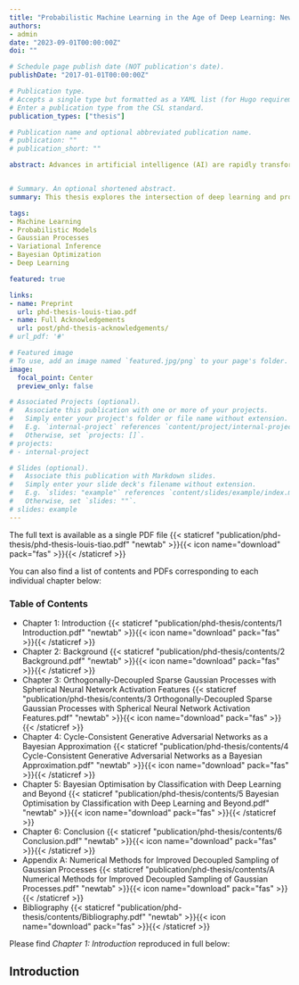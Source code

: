 ```yaml
---
title: "Probabilistic Machine Learning in the Age of Deep Learning: New Perspectives for Gaussian Processes, Bayesian Optimization and Beyond (PhD Thesis)"
authors:
- admin
date: "2023-09-01T00:00:00Z"
doi: ""

# Schedule page publish date (NOT publication's date).
publishDate: "2017-01-01T00:00:00Z"

# Publication type.
# Accepts a single type but formatted as a YAML list (for Hugo requirements).
# Enter a publication type from the CSL standard.
publication_types: ["thesis"]

# Publication name and optional abbreviated publication name.
# publication: ""
# publication_short: ""

abstract: Advances in artificial intelligence (AI) are rapidly transforming our world, with systems now matching or surpassing human capabilities in areas ranging from game-playing to scientific discovery. Much of this progress traces back to machine learning (ML), particularly deep learning and its ability to uncover meaningful patterns and representations in data. However, true intelligence in AI demands more than raw predictive power; it requires a principled approach to making decisions under uncertainty. This highlights the necessity of probabilistic ML, which offers a systematic framework for reasoning about the unknown through probability theory and Bayesian inference. Gaussian processes (GPs) stand out as a quintessential probabilistic model, offering flexibility, data efficiency, and well-calibrated uncertainty estimates. They are integral to many sequential decision-making algorithms, notably Bayesian optimisation (BO), which has emerged as an indispensable tool for optimising expensive and complex black-box objective functions. While considerable efforts have focused on improving gp scalability, performance gaps persist in practice when compared against neural networks (NNs) due in large to its lack of representation learning capabilities. This, among other natural deficiencies of GPs, has hampered the capacity of BO to address critical real-world optimisation challenges. This thesis aims to unlock the potential of deep learning within probabilistic methods and reciprocally lend probabilistic perspectives to deep learning. The contributions include improving approximations to bridge the gap between GPs and NNs, providing a new formulation of BO that seamlessly accommodates deep learning methods to tackle complex optimisation problems, as well as a probabilistic interpretation of a powerful class of deep generative models for image style transfer. By enriching the interplay between deep learning and probabilistic ML, this thesis advances the foundations of AI and facilitates the development of more capable and dependable automated decision-making systems.


# Summary. An optional shortened abstract.
summary: This thesis explores the intersection of deep learning and probabilistic machine learning to enhance the capabilities of artificial intelligence. It addresses the limitations of Gaussian processes (GPs) in practical applications, particularly in comparison to neural networks (NNs), and proposes advancements such as improved approximations and a novel formulation of Bayesian optimization (BO) that seamlessly integrates deep learning methods. The contributions aim to enrich the interplay between deep learning and probabilistic ML, advancing the foundations of AI and fostering the development of more capable and reliable automated decision-making systems.

tags:
- Machine Learning
- Probabilistic Models
- Gaussian Processes
- Variational Inference
- Bayesian Optimization
- Deep Learning

featured: true

links:
- name: Preprint
  url: phd-thesis-louis-tiao.pdf
- name: Full Acknowledgements
  url: post/phd-thesis-acknowledgements/
# url_pdf: '#'

# Featured image
# To use, add an image named `featured.jpg/png` to your page's folder. 
image:
  focal_point: Center
  preview_only: false

# Associated Projects (optional).
#   Associate this publication with one or more of your projects.
#   Simply enter your project's folder or file name without extension.
#   E.g. `internal-project` references `content/project/internal-project/index.md`.
#   Otherwise, set `projects: []`.
# projects:
# - internal-project

# Slides (optional).
#   Associate this publication with Markdown slides.
#   Simply enter your slide deck's filename without extension.
#   E.g. `slides: "example"` references `content/slides/example/index.md`.
#   Otherwise, set `slides: ""`.
# slides: example
---
```


The full text is available as a single PDF file {{< staticref "publication/phd-thesis/phd-thesis-louis-tiao.pdf" "newtab" >}}{{< icon name="download" pack="fas" >}}{{< /staticref >}}

You can also find a list of contents and PDFs corresponding to each individual chapter below:

### Table of Contents

- Chapter 1: Introduction {{< staticref "publication/phd-thesis/contents/1 Introduction.pdf" "newtab" >}}{{< icon name="download" pack="fas" >}}{{< /staticref >}}
- Chapter 2: Background {{< staticref "publication/phd-thesis/contents/2 Background.pdf" "newtab" >}}{{< icon name="download" pack="fas" >}}{{< /staticref >}}
- Chapter 3: Orthogonally-Decoupled Sparse Gaussian Processes with Spherical Neural Network Activation Features {{< staticref "publication/phd-thesis/contents/3 Orthogonally-Decoupled Sparse Gaussian Processes with Spherical Neural Network Activation Features.pdf" "newtab" >}}{{< icon name="download" pack="fas" >}}{{< /staticref >}}
- Chapter 4: Cycle-Consistent Generative Adversarial Networks as a Bayesian Approximation {{< staticref "publication/phd-thesis/contents/4 Cycle-Consistent Generative Adversarial Networks as a Bayesian Approximation.pdf" "newtab" >}}{{< icon name="download" pack="fas" >}}{{< /staticref >}}
- Chapter 5: Bayesian Optimisation by Classification with Deep Learning and Beyond {{< staticref "publication/phd-thesis/contents/5 Bayesian Optimisation by Classification with Deep Learning and Beyond.pdf" "newtab" >}}{{< icon name="download" pack="fas" >}}{{< /staticref >}}
- Chapter 6: Conclusion {{< staticref "publication/phd-thesis/contents/6 Conclusion.pdf" "newtab" >}}{{< icon name="download" pack="fas" >}}{{< /staticref >}}
- Appendix A: Numerical Methods for Improved Decoupled Sampling of Gaussian Processes {{< staticref "publication/phd-thesis/contents/A Numerical Methods for Improved Decoupled Sampling of Gaussian Processes.pdf" "newtab" >}}{{< icon name="download" pack="fas" >}}{{< /staticref >}}
- Bibliography {{< staticref "publication/phd-thesis/contents/Bibliography.pdf" "newtab" >}}{{< icon name="download" pack="fas" >}}{{< /staticref >}}

Please find *Chapter 1: Introduction* reproduced in full below:

## Introduction

<!-- 
{{
Create your slides in Markdown - click the *Slides* button to check out the example.
{{

Add the publication's **full text** or **supplementary notes** here. You can use rich formatting such as including [code, math, and images](https://wowchemy.com/docs/content/writing-markdown-latex/).

## Introduction

- 
 -->

